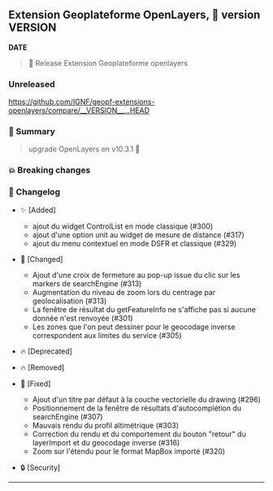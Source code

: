 ## Extension Geoplateforme OpenLayers, 🔖 version __VERSION__

__DATE__
> 🚀 Release Extension Geoplateforme openlayers

### Unreleased

<https://github.com/IGNF/geopf-extensions-openlayers/compare/__VERSION__...HEAD>

### 🎉 Summary

> upgrade OpenLayers en v10.3.1 🎉

### 💥 Breaking changes

### 📖 Changelog

* ✨ [Added]

  - ajout du widget ControlList en mode classique (#300)
  - ajout d'une option unit au widget de mesure de distance (#317)
  - ajout du menu contextuel en mode DSFR et classique (#329)

* 🔨 [Changed]

  - Ajout d'une croix de fermeture au pop-up issue du clic sur les markers de searchEngine (#313)
  - Augmentation du niveau de zoom lors du centrage par geolocalisation (#313)
  - La fenêtre de résultat du getFeatureInfo ne s'affiche pas si aucune donnée n'est renvoyée (#301)
  - Les zones que l'on peut dessiner pour le geocodage inverse correspondent aux limites du service (#305)

* 🔥 [Deprecated]

* 🔥 [Removed]

* 🐛 [Fixed]

  - Ajout d'un titre par défaut à la couche vectorielle du drawing (#296)
  - Positionnement de la fenêtre de résultats d'autocomplétion du searchEngine (#307)
  - Mauvais rendu du profil altimétrique (#303) 
  - Correction du rendu et du comportement du bouton "retour" du layerImport et du geocodage inverse (#316)
  - Zoom sur l'étendu pour le format MapBox importé (#320)
    
* 🔒 [Security]


---
